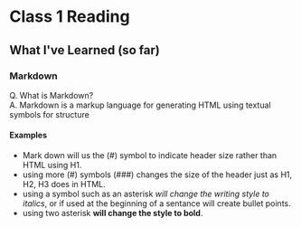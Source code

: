 # Class 1 Reading

## What I've Learned (so far)

### Markdown
Q. What is Markdown?  
A. Markdown is a markup language for generating HTML using textual symbols for structure

#### Examples
* Mark down will us the (#) symbol to indicate header size rather than HTML using H1.
* using more (#) symbols (###) changes the size of the header just as H1, H2, H3 does in HTML.
* using a symbol such as an asterisk *will change the writing style to italics*, or if used at the beginning of a sentance will create bullet points.
* using two asterisk **will change the style to bold**.

